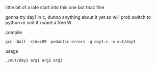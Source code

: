 little bit of a late start into this one but thaz fine

gonna try day1 in c, dunno anything about it yet so will prob switch to python or smt if i want a free W

compile
```
gcc -Wall -std=c89 -pedantic-errors -g day1.c -o out/day1
```

usage
```
./out/day1 arg1 arg2 arg3
```